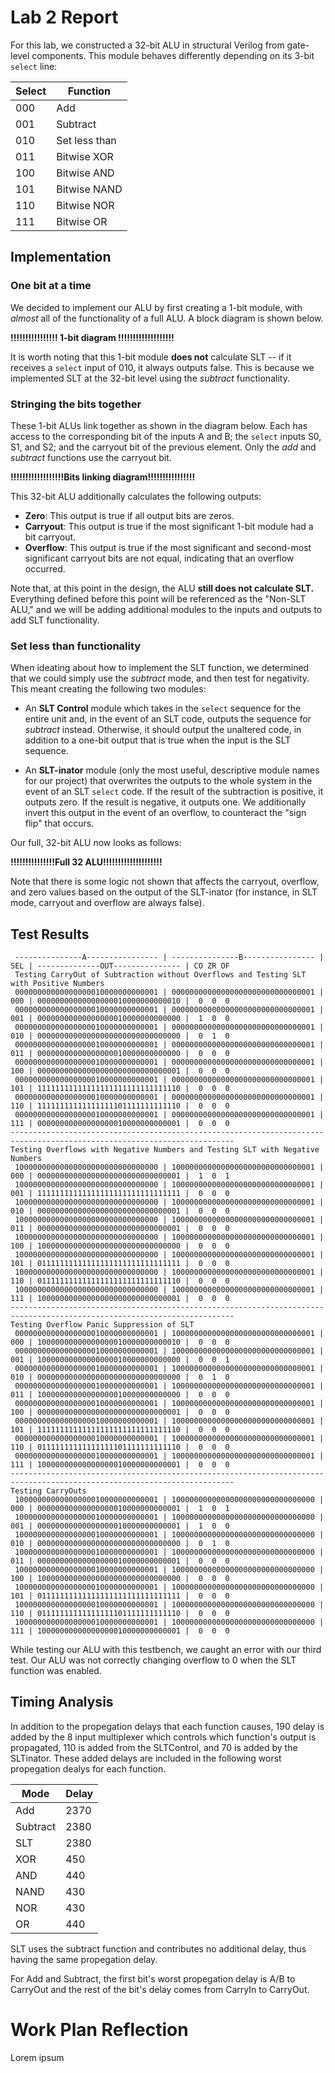 # Lab 2 Report

For this lab, we constructed a 32-bit ALU in structural Verilog from gate-level components. This module behaves 
differently depending on its 3-bit `select` line:

Select | Function
-------|---------
000    | Add
001    | Subtract
010    | Set less than
011    | Bitwise XOR
100    | Bitwise AND
101    | Bitwise NAND
110    | Bitwise NOR
111    | Bitwise OR

## Implementation

### One bit at a time

We decided to implement our ALU by first creating a 1-bit module, with *almost* all of the functionality of a full 
ALU. A block diagram is shown below.

**!!!!!!!!!!!!!!!! 1-bit diagram !!!!!!!!!!!!!!!!!!!**

It is worth noting that this 1-bit module **does not** calculate SLT -- if it receives a `select` input of 010, it always
outputs false. This is because we implemented SLT at the 32-bit level using the *subtract* functionality.

### Stringing the bits together

These 1-bit ALUs link together as shown in the diagram below. Each has access to the corresponding bit of the inputs A and B;
the `select` inputs S0, S1, and S2; and the carryout bit of the previous element. Only the *add* and *subtract* functions use
the carryout bit.

**!!!!!!!!!!!!!!!!!!Bits linking diagram!!!!!!!!!!!!!!!!**

This 32-bit ALU additionally calculates the following outputs:

- **Zero**: This output is true if all output bits are zeros.
- **Carryout**: This output is true if the most significant 1-bit module had a bit carryout.
- **Overflow**: This output is true if the most significant and second-most significant carryout bits are not equal, indicating
that an overflow occurred.

Note that, at this point in the design, the ALU **still does not calculate SLT.** Everything defined before this point will
be referenced as the "Non-SLT ALU," and we will be adding additional modules to the inputs and outputs to add SLT functionality.

### Set less than functionality

When ideating about how to implement the SLT function, we determined that we could simply use the *subtract* mode, and then
test for negativity. This meant creating the following two modules:

- An **SLT Control** module which takes in the `select` sequence for the entire unit and, in the event of an SLT code, outputs
the sequence for *subtract* instead. Otherwise, it should output the unaltered code, in addition to a one-bit output that is true 
when the input is the SLT sequence.

- An **SLT-inator** module (only the most useful, descriptive module names for our project) that overwrites the outputs to the
whole system in the event of an SLT `select` code. If the result of the subtraction is positive, it outputs zero. If the result
is negative, it outputs one. We additionally invert this output in the event of an overflow, to counteract the "sign flip" that
occurs.

Our full, 32-bit ALU now looks as follows:

**!!!!!!!!!!!!!!!Full 32 ALU!!!!!!!!!!!!!!!!!!!!**

Note that there is some logic not shown that affects the carryout, overflow, and zero values based on the output of the SLT-inator
(for instance, in SLT mode, carryout and overflow are always false).

## Test Results
```
 ---------------A---------------- | ---------------B---------------- | SEL | --------------OUT--------------- | CO ZR OF
 Testing CarryOut of Subtraction without Overflows and Testing SLT with Positive Numbers
 00000000000000000010000000000001 | 00000000000000000000000000000001 | 000 | 00000000000000000010000000000010 |  0  0  0 
 00000000000000000010000000000001 | 00000000000000000000000000000001 | 001 | 00000000000000000010000000000000 |  1  0  0 
 00000000000000000010000000000001 | 00000000000000000000000000000001 | 010 | 00000000000000000000000000000000 |  0  1  0 
 00000000000000000010000000000001 | 00000000000000000000000000000001 | 011 | 00000000000000000010000000000000 |  0  0  0 
 00000000000000000010000000000001 | 00000000000000000000000000000001 | 100 | 00000000000000000000000000000001 |  0  0  0 
 00000000000000000010000000000001 | 00000000000000000000000000000001 | 101 | 11111111111111111111111111111110 |  0  0  0 
 00000000000000000010000000000001 | 00000000000000000000000000000001 | 110 | 11111111111111111101111111111110 |  0  0  0 
 00000000000000000010000000000001 | 00000000000000000000000000000001 | 111 | 00000000000000000010000000000001 |  0  0  0 
------------------------------------------------------------------------------------------------------------------------
Testing Overflows with Negative Numbers and Testing SLT with Negative Numbers
 10000000000000000000000000000000 | 10000000000000000000000000000001 | 000 | 00000000000000000000000000000001 |  1  0  1 
 10000000000000000000000000000000 | 10000000000000000000000000000001 | 001 | 11111111111111111111111111111111 |  0  0  0 
 10000000000000000000000000000000 | 10000000000000000000000000000001 | 010 | 00000000000000000000000000000001 |  0  0  0 
 10000000000000000000000000000000 | 10000000000000000000000000000001 | 011 | 00000000000000000000000000000001 |  0  0  0 
 10000000000000000000000000000000 | 10000000000000000000000000000001 | 100 | 10000000000000000000000000000000 |  0  0  0 
 10000000000000000000000000000000 | 10000000000000000000000000000001 | 101 | 01111111111111111111111111111111 |  0  0  0 
 10000000000000000000000000000000 | 10000000000000000000000000000001 | 110 | 01111111111111111111111111111110 |  0  0  0 
 10000000000000000000000000000000 | 10000000000000000000000000000001 | 111 | 10000000000000000000000000000001 |  0  0  0 
------------------------------------------------------------------------------------------------------------------------
Testing Overflow Panic Suppression of SLT
 00000000000000000010000000000001 | 10000000000000000000000000000001 | 000 | 10000000000000000010000000000010 |  0  0  0 
 00000000000000000010000000000001 | 10000000000000000000000000000001 | 001 | 10000000000000000010000000000000 |  0  0  1 
 00000000000000000010000000000001 | 10000000000000000000000000000001 | 010 | 00000000000000000000000000000000 |  0  1  0 
 00000000000000000010000000000001 | 10000000000000000000000000000001 | 011 | 10000000000000000010000000000000 |  0  0  0 
 00000000000000000010000000000001 | 10000000000000000000000000000001 | 100 | 00000000000000000000000000000001 |  0  0  0 
 00000000000000000010000000000001 | 10000000000000000000000000000001 | 101 | 11111111111111111111111111111110 |  0  0  0 
 00000000000000000010000000000001 | 10000000000000000000000000000001 | 110 | 01111111111111111101111111111110 |  0  0  0 
 00000000000000000010000000000001 | 10000000000000000000000000000001 | 111 | 10000000000000000010000000000001 |  0  0  0 
------------------------------------------------------------------------------------------------------------------------
Testing CarryOuts
 10000000000000000010000000000001 | 10000000000000000000000000000000 | 000 | 00000000000000000010000000000001 |  1  0  1 
 10000000000000000010000000000001 | 10000000000000000000000000000000 | 001 | 00000000000000000010000000000001 |  1  0  0 
 10000000000000000010000000000001 | 10000000000000000000000000000000 | 010 | 00000000000000000000000000000000 |  0  1  0 
 10000000000000000010000000000001 | 10000000000000000000000000000000 | 011 | 00000000000000000010000000000001 |  0  0  0 
 10000000000000000010000000000001 | 10000000000000000000000000000000 | 100 | 10000000000000000000000000000000 |  0  0  0 
 10000000000000000010000000000001 | 10000000000000000000000000000000 | 101 | 01111111111111111111111111111111 |  0  0  0 
 10000000000000000010000000000001 | 10000000000000000000000000000000 | 110 | 01111111111111111101111111111110 |  0  0  0 
 10000000000000000010000000000001 | 10000000000000000000000000000000 | 111 | 10000000000000000010000000000001 |  0  0  0 
```
While testing our ALU with this testbench, we caught an error with our third test. Our ALU was not correctly changing overflow to 0 when the SLT function was enabled.

## Timing Analysis

In addition to the propegation delays that each function causes, 190 delay is added by the 8 input multiplexer which controls which function's output is propagated, 110 is added from the SLTControl, and 70 is added by the SLTinator. These added delays are included in the following worst propegation dealys for each function.

Mode | Delay
-----|-----
Add | 2370
Subtract | 2380
SLT | 2380
XOR | 450
AND | 440
NAND | 430
NOR | 430
OR | 440

SLT uses the subtract function and contributes no additional delay, thus having the same propegation delay.

For Add and Subtract, the first bit's worst propegation delay is A/B to CarryOut and the rest of the bit's delay comes from CarryIn to CarryOut.

# Work Plan Reflection

Lorem ipsum
